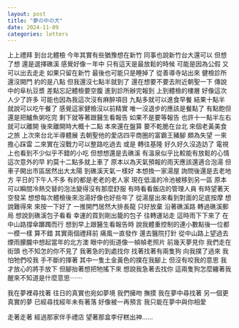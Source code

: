 ```yaml
---
layout: post
title: "夢の中の犬"
date: 2024-11-09
categories: letters
---
```


上上禮拜
到台北體檢
今年其實有些猶豫想在新竹
同事也說新竹台大還可以
但想了想
還是選擇礁溪
感覺好像ㄧ年中
只有這天是最放鬆的時候
可能是因為公假
又可以出去走走
如果只留在新竹
最後也可能只是睡掉了
從善導寺站出來
健檢診所還沒開門
約的是八點
但我還沒七點半就到了
還在想要不要去附近朝聖一下
傳說中的阜杭豆漿
差點忘記體檢要空腹
進到診所辦完報到
上到體檢的樓層
好像這次人少了許多
可能也因為我這次沒有麻醉項目
九點多就可以進食早餐
結果十點半
就說可以吃午餐了
感覺這家健檢沒以前精實
唯一沒退步的應該是餐點了
有點飽但還是把鱸魚粥吃完
剩下就等著跟醫生看報告
如果不是要等報告
也許十一點半左右就可以離開
後來離開時大概十二點
本來還在盤算
要不乾脆在台北
來個老黃美食之旅
上次來台北半導體展
去朝聖他的愛店四平商圈的富霸王豬腳
頗為失望
一來擔心踩雷
二來實在沒戰力可以整路吃過去
或是
轉往基隆
好久好久沒造訪了
電視上也看到不少似乎不錯的小吃
但想想還是去礁溪
有溫泉似乎比較能有放鬆的心情
這次意外的早
約莫十二點多就上車了
原本以為天氣預報的雨天應該還適合泡湯
但車子開出市區居然出大太陽
到礁溪天氣ㄧ樣好
本想換一家湯屋
詢問後還是去老地方
平日的下午人不多
有的都是老老的老人家
現在低溫的冷池被移到另一區
原本可以瞬間冷熱交替的泡法變得沒有那麼舒服
有時看看飯店的管理人員
有時望著天空發呆
想想每次體檢後來泡湯好像也好些年了
從湯屋出來看到對面的足底按摩
想說難得來
來按一下好了
一推開門居然大排長龍
只好放棄
沿著礁溪路
轉過礁溪郵局
想說到礁溪包子看看
幸運的買到剛出籠的包子
往轉運站走
這時雨下下來了
在中山路撐傘躑躅而行
想到早上跟醫生看報告時
說我體重控制的連小數點後一位都一模一樣
算不錯
其實兩個禮拜前
痛風一直發作
還去醫院打針
從中山路上望過去
煙雨朦朧中想起當年的北方澳
眼中的街道像一幀幀老照片
前幾天夢見你
我們走在街頭
也不知怎的你不見了
我著急的到處找你
找著找著有兩隻狗
向我撲了過來
我怕牠們咬我
手不斷的揮著
其中一隻土金黃色的撲在我腳上
但沒有咬我的意思
我才放心的將手放下
但腳抬著想把牠搖下來
想說我急著去找你
這兩隻狗怎麼纏著我
醒來不知道是什麼意思⋯⋯

我在夢裡尋找著
往日的真實也宛如夢境
我們擁吻 撫摸
我在夢中尋找著
另一個更真實的夢
已經尋找經年未有著落
好像被一再預言
我只能在夢中與你相愛

走著走著
經過那家伴手禮店
望著那盒李仔糕出神……

